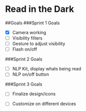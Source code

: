 # Read in the Dark

##Goals
###Sprint 1 Goals
* [x] Camera working
* [ ] Visibility filters
* [ ] Gesture to adjust visibility
* [ ] Flash on/off

###Sprint 2 Goals
* [ ] NLP Kit, display whats being read
* [ ] NLP on/off button

###Sprint 3 Goals 
* [ ] Finalize design/icons
* [ ] Customize on different devices


